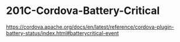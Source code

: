 # 201C-Cordova-Battery-Critical
https://cordova.apache.org/docs/en/latest/reference/cordova-plugin-battery-status/index.html#batterycritical-event
